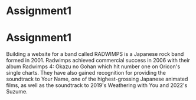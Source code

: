 # Assignment1

<h1>Assignment1</h1>

Building a website for a band called RADWIMPS is a Japanese rock band formed in 2001. Radwimps achieved commercial success in 2006 with their album Radwimps 4: Okazu no Gohan which hit number one on Oricon's single charts. They have also gained recognition for providing the soundtrack to Your Name, one of the highest-grossing Japanese animated films, as well as the soundtrack to 2019's Weathering with You and 2022's Suzume.
